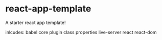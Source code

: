 # react-app-template
A starter react app template!

inlcudes: 
  babel core plugin class properties
  live-server
  react
  react-dom
